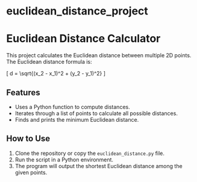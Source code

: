 # euclidean_distance_project

# Euclidean Distance Calculator

This project calculates the Euclidean distance between multiple 2D points. The Euclidean distance formula is:

\[
d = \sqrt{(x_2 - x_1)^2 + (y_2 - y_1)^2}
\]

## Features
- Uses a Python function to compute distances.
- Iterates through a list of points to calculate all possible distances.
- Finds and prints the minimum Euclidean distance.

## How to Use
1. Clone the repository or copy the `euclidean_distance.py` file.
2. Run the script in a Python environment.
3. The program will output the shortest Euclidean distance among the given points.



